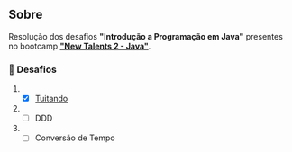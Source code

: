 ## Sobre

Resolução dos desafios **"Introdução a Programação em Java"** presentes no bootcamp **["New Talents 2 - Java"](../../../)**.

### 🧠 Desafios

1. - [x] [Tuitando](tuitando/)
2. - [ ] DDD
3. - [ ] Conversão de Tempo